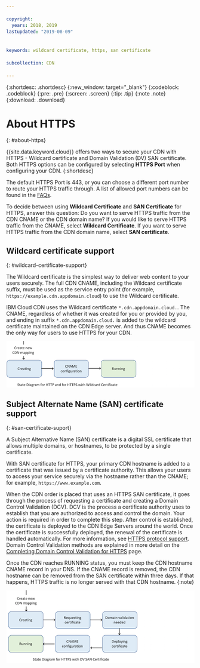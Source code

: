 ```yaml
---

copyright:
  years: 2018, 2019
lastupdated: "2019-08-09"


keywords: wildcard certificate, https, san certificate

subcollection: CDN

---
```


{:shortdesc: .shortdesc}
{:new_window: target="_blank"}
{:codeblock: .codeblock}
{:pre: .pre}
{:screen: .screen}
{:tip: .tip}
{:note .note}
{:download: .download}

# About HTTPS
{: #about-https}

{{site.data.keyword.cloud}} offers two ways to secure your CDN with HTTPS - Wildcard certificate and Domain Validation (DV) SAN certificate. Both HTTPS options can be configured by selecting **HTTPS Port** when configuring your CDN.
{:shortdesc}

The default HTTPS Port is 443, or you can choose a different port number to route your HTTPS traffic through. A list of allowed port numbers can be found in the [FAQs](/docs/CDN?topic=CDN-faqs#are-there-any-restrictions-on-what-port-numbers-are-allowed).

To decide between using **Wildcard Certificate** and **SAN Certificate** for HTTPS, answer this question: Do you want to serve HTTPS traffic from the CDN CNAME or the CDN domain name? If you would like to serve HTTPS traffic from the CNAME, select **Wildcard Certificate**. If you want to serve HTTPS traffic from the CDN domain name, select **SAN certificate**.

## Wildcard certificate support
{: #wildcard-certificate-support}

The Wildcard certificate is the simplest way to deliver web content to your users securely. The full CDN CNAME, including the Wildcard certificate suffix, must be used as the service entry point (for example, `https://example.cdn.appdomain.cloud`) to use the Wildcard certificate.

IBM Cloud CDN uses the Wildcard certificate `*.cdn.appdomain.cloud.`. The CNAME, regardless of whether it was created for you or provided by you, and ending in suffix `*.cdn.appdomain.cloud.` is added to the wildcard certificate maintained on the CDN Edge server. And thus CNAME becomes the only way for users to use HTTPS for your CDN.

![Diagram for HTTP and Wildcard](images/state-diagram-wildcard.png)

## Subject Alternate Name (SAN) certificate support
{: #san-certificate-suport}

A Subject Alternative Name (SAN) certificate is a digital SSL certificate that allows multiple domains, or hostnames, to be protected by a single certificate.

With SAN certificate for HTTPS, your primary CDN hostname is added to a certificate that was issued by a certificate authority. This allows your users to access your service securely via the hostname rather than the CNAME; for example, `https://www.example.com`.

When the CDN order is placed that uses an HTTPS SAN certificate, it goes through the process of requesting a certificate and creating a Domain Control Validation (DCV). DCV is the process a certificate authority uses to establish that you are authorized to access and control the domain. Your action is required in order to complete this step. After control is established, the certificate is deployed to the CDN Edge Servers around the world. Once the certificate is successfully deployed, the renewal of the certificate is handled automatically. For more information, see [HTTPS protocol support](/docs/CDN?topic=CDN-about-content-delivery-networks-cdn-#https-protocol-support). Domain Control Validation methods are explained in more detail on the [Completing Domain Control Validation for HTTPS](/docs/CDN?topic=CDN-completing-domain-control-validation-for-https-with-dv-san#initial-steps-to-domain-control-validation) page.

Once the CDN reaches RUNNING status, you must keep the CDN hostname CNAME record in your DNS. If the CNAME record is removed, the CDN hostname can be removed from the SAN certificate within three days. If that happens, HTTPS traffic is no longer served with that CDN hostname.
{:note}

![Diagram for HTTPS with SAN Cert](images/state-diagram-san.png)
